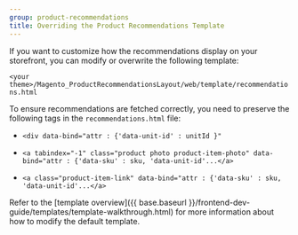 ```yaml
---
group: product-recommendations
title: Overriding the Product Recommendations Template
---
```


If you want to customize how the recommendations display on your storefront, you can modify or overwrite the following template:

`<your theme>/Magento_ProductRecommendationsLayout/web/template/recommendations.html`

To ensure recommendations are fetched correctly, you need to preserve the following tags in the `recommendations.html` file:

-  `<div data-bind="attr : {'data-unit-id' : unitId }"`

-  `<a tabindex="-1" class="product photo product-item-photo" data-bind="attr : {'data-sku' : sku, 'data-unit-id'...</a>`

-  `<a class="product-item-link" data-bind="attr : {'data-sku' : sku, 'data-unit-id'...</a>`

Refer to the [template overview]({{ base.baseurl }}/frontend-dev-guide/templates/template-walkthrough.html) for more information about how to modify the default template.
